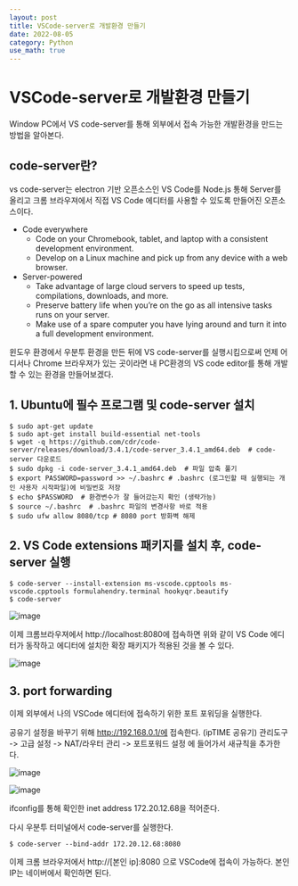 ```yaml
---
layout: post
title: VSCode-server로 개발환경 만들기
date: 2022-08-05
category: Python
use_math: true
---
```


# VSCode-server로 개발환경 만들기

Window PC에서 VS code-server를 통해 외부에서 접속 가능한 개발환경을 만드는 방법을 알아본다. 

## code-server란? 

vs code-server는 electron 기반 오픈소스인 VS Code를 Node.js 통해 Server를 올리고 크롬 브라우져에서 직접 VS Code 에디터를 사용할 수 있도록 만들어진 오픈소스이다.

- Code everywhere
  - Code on your Chromebook, tablet, and laptop with a consistent development environment.
  - Develop on a Linux machine and pick up from any device with a web browser.
- Server-powered
  - Take advantage of large cloud servers to speed up tests, compilations, downloads, and more.
  - Preserve battery life when you’re on the go as all intensive tasks runs on your server.
  - Make use of a spare computer you have lying around and turn it into a full development environment.

윈도우 환경에서 우분투 환경을 만든 뒤에 VS code-server를 실행시킴으로써 언제 어디서나 Chrome 브라우져가 있는 곳이라면 내 PC환경의 VS code editor를 통해 개발할 수 있는 환경을 만들어보겠다. 

## 1. Ubuntu에 필수 프로그램 및 code-server 설치

```
$ sudo apt-get update
$ sudo apt-get install build-essential net-tools
$ wget -q https://github.com/cdr/code-server/releases/download/3.4.1/code-server_3.4.1_amd64.deb  # code-server 다운로드 
$ sudo dpkg -i code-server_3.4.1_amd64.deb  # 파일 압축 풀기
$ export PASSWORD=password >> ~/.bashrc # .bashrc (로그인할 때 실행되는 개인 사용자 시작파일)에 비밀번호 저장
$ echo $PASSWORD  # 환경변수가 잘 들어갔는지 확인 (생략가능)
$ source ~/.bashrc  # .bashrc 파일의 변경사항 바로 적용
$ sudo ufw allow 8080/tcp # 8080 port 방화벽 해제
```

## 2.  VS Code extensions 패키지를 설치 후, code-server 실행

```
$ code-server --install-extension ms-vscode.cpptools ms-vscode.cpptools formulahendry.terminal hookyqr.beautify
$ code-server
```

![image](https://user-images.githubusercontent.com/61526722/183006386-7fbb6639-19bb-494f-bd17-464dea1a35f3.png)

이제 크롬브라우져에서 http://localhost:8080에 접속하면 위와 같이 VS Code 에디터가 동작하고 에디터에 설치한 확장 패키지가 적용된 것을 볼 수 있다.

![image](https://user-images.githubusercontent.com/61526722/183006546-756bfd2c-f096-44ab-bc35-988a2df2d5e4.png)

## 3. port forwarding

이제 외부에서 나의 VSCode 에디터에 접속하기 위한 포트 포워딩을 실행한다. 

공유기 설정을 바꾸기 위해 http://192.168.0.1/에 접속한다. (ipTIME 공유기) 관리도구 -> 고급 설정 -> NAT/라우터 관리 -> 포트포워드 설정 에 들어가서 새규칙을 추가한다. 

![image](https://user-images.githubusercontent.com/61526722/183007087-480c9a41-9511-43f6-9f49-ae90df974345.png)


![image](https://user-images.githubusercontent.com/61526722/183006652-999f3e19-9102-499e-aeb1-57df190fb671.png)

 ifconfig를 통해 확인한 inet address 172.20.12.68을 적어준다.

다시 우분투 터미널에서 code-server를 실행한다. 

```
$ code-server --bind-addr 172.20.12.68:8080
```

이제 크롬 브라우저에서 http://[본인 ip]:8080 으로 VSCode에 접속이 가능하다. 본인 IP는 네이버에서 확인하면 된다. 

